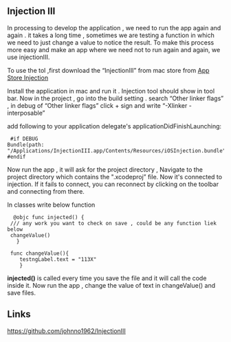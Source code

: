 ## Injection III

In processing to develop the application , we need to run the app again and again . it takes a long time , sometimes we are testing a function in which we need to just change a value to notice the result. To make this process more easy and make an app where we need not to run again and again, we use injectionIII.

To use the tol ,first download the “InjectionIII” from mac store from 
[App Store Injection ](https://itunes.apple.com/app/injectioniii/id1380446739?mt=12)


Install the application in mac and run it . Injection tool should show in tool bar.
Now in the project , go into the build setting . search “Other linker flags” , in debug of “Other linker flags” click + sign and write “-Xlinker -interposable”

 add following to your application delegate's applicationDidFinishLaunching:

     #if DEBUG
	Bundle(path: "/Applications/InjectionIII.app/Contents/Resources/iOSInjection.bundle")?.load()
    #endif


Now run the app , it will ask for the project directory , Navigate to the project directory which contains the ".xcodeproj” file.
Now it's connected to injection. If it fails to connect, you can reconnect by clicking on the toolbar and connecting from there.

In classes write below function 

      @objc func injected() {
     /// any work you want to check on save , could be any function liek below
     changeValue()
       }
 
     func changeValue(){
        testngLabel.text = "113X"
        }
 
 
**injected()** is called every time you save the file and it will call the code inside it. 
Now run the app , change the value  of text in changeValue() 
and save files. 


## Links
<https://github.com/johnno1962/InjectionIII>  
